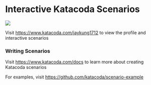 # Interactive Katacoda Scenarios

[![](http://shields.katacoda.com/katacoda/jaykung1712/count.svg)](https://www.katacoda.com/jaykung1712 "Get your profile on Katacoda.com")

Visit https://www.katacoda.com/jaykung1712 to view the profile and interactive scenarios

### Writing Scenarios
Visit https://www.katacoda.com/docs to learn more about creating Katacoda scenarios

For examples, visit https://github.com/katacoda/scenario-example
